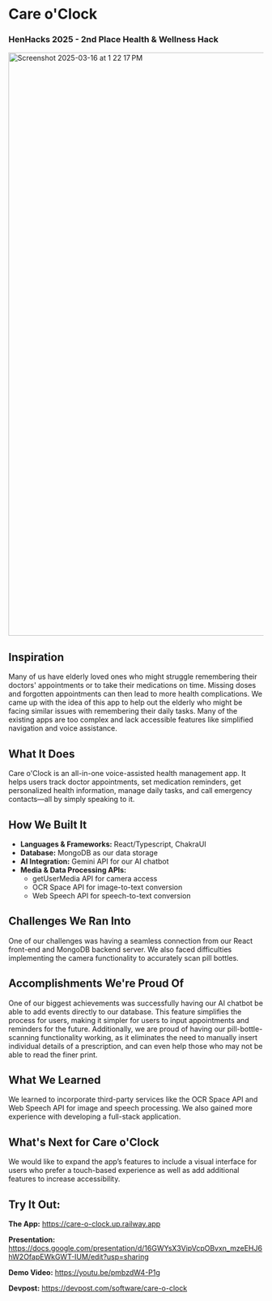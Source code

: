 # Care o'Clock

### HenHacks 2025 - 2nd Place Health & Wellness Hack

<img width="1152" alt="Screenshot 2025-03-16 at 1 22 17 PM" src="https://github.com/user-attachments/assets/4b33b96a-eab7-444e-930a-f0ecdb5f2d7a" />

## Inspiration

Many of us have elderly loved ones who might struggle remembering their doctors' appointments or to take their medications on time. Missing doses and forgotten appointments can then lead to more health complications. We came up with the idea of this app to help out the elderly who might be facing similar issues with remembering their daily tasks. Many of the existing apps are too complex and lack accessible features like simplified navigation and voice assistance.

## What It Does

Care o'Clock is an all-in-one voice-assisted health management app. It helps users track doctor appointments, set medication reminders, get personalized health information, manage daily tasks, and call emergency contacts—all by simply speaking to it.

## How We Built It

- **Languages & Frameworks:** React/Typescript, ChakraUI
- **Database:** MongoDB as our data storage
- **AI Integration:** Gemini API for our AI chatbot
- **Media & Data Processing APIs:**
  - getUserMedia API for camera access
  - OCR Space API for image-to-text conversion
  - Web Speech API for speech-to-text conversion

## Challenges We Ran Into

One of our challenges was having a seamless connection from our React front-end and MongoDB backend server. We also faced difficulties implementing the camera functionality to accurately scan pill bottles.

## Accomplishments We're Proud Of

One of our biggest achievements was successfully having our AI chatbot be able to add events directly to our database. This feature simplifies the process for users, making it simpler for users to input appointments and reminders for the future. Additionally, we are proud of having our pill-bottle-scanning functionality working, as it eliminates the need to manually insert individual details of a prescription, and can even help those who may not be able to read the finer print.

## What We Learned

We learned to incorporate third-party services like the OCR Space API and Web Speech API for image and speech processing. We also gained more experience with developing a full-stack application.

## What's Next for Care o'Clock

We would like to expand the app’s features to include a visual interface for users who prefer a touch-based experience as well as add additional features to increase accessibility.

## Try It Out:

**The App:** https://care-o-clock.up.railway.app

**Presentation:** https://docs.google.com/presentation/d/16GWYsX3VipVcpOBvxn_mzeEHJ6hW2OfapEWkGWT-IUM/edit?usp=sharing

**Demo Video:** https://youtu.be/pmbzdW4-P1g

**Devpost:** https://devpost.com/software/care-o-clock
